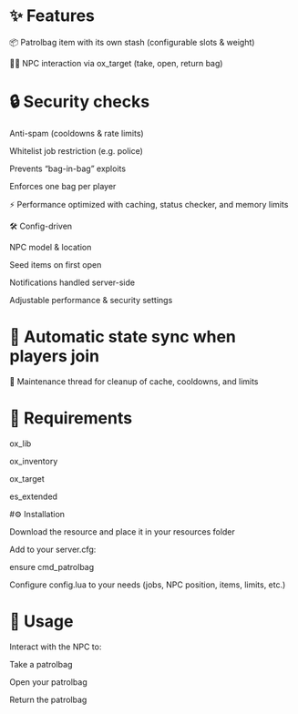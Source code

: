 # ✨ Features

📦 Patrolbag item with its own stash (configurable slots & weight)

🧑‍✈️ NPC interaction via ox_target (take, open, return bag)

# 🔒 Security checks

Anti-spam (cooldowns & rate limits)

Whitelist job restriction (e.g. police)

Prevents “bag-in-bag” exploits

Enforces one bag per player

⚡ Performance optimized with caching, status checker, and memory limits

🛠️ Config-driven

NPC model & location

Seed items on first open

Notifications handled server-side

Adjustable performance & security settings

# 🔄 Automatic state sync when players join

🧹 Maintenance thread for cleanup of cache, cooldowns, and limits

# 📂 Requirements

ox_lib

ox_inventory

ox_target

es_extended

 #⚙️ Installation

Download the resource and place it in your resources folder

Add to your server.cfg:

ensure cmd_patrolbag


Configure config.lua to your needs (jobs, NPC position, items, limits, etc.)

# 📜 Usage

Interact with the NPC to:

Take a patrolbag

Open your patrolbag

Return the patrolbag
